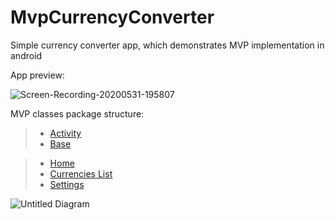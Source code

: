 # MvpCurrencyConverter
Simple currency converter app, which demonstrates MVP implementation in android

App preview:

![Screen-Recording-20200531-195807](https://user-images.githubusercontent.com/32682273/83385760-7810c700-a3f2-11ea-97cf-15d991549d37.gif)

MVP classes package structure:
> - [Activity](https://github.com/s95ammar/MvpCurrencyConverter/tree/master/app/src/main/java/com/s95ammar/mvpcurrencyconverter/ui/activity)
> - [Base](https://github.com/s95ammar/MvpCurrencyConverter/tree/master/app/src/main/java/com/s95ammar/mvpcurrencyconverter/ui/base)

> - [Home](https://github.com/s95ammar/MvpCurrencyConverter/tree/master/app/src/main/java/com/s95ammar/mvpcurrencyconverter/ui/home)
> - [Currencies List](https://github.com/s95ammar/MvpCurrencyConverter/tree/master/app/src/main/java/com/s95ammar/mvpcurrencyconverter/ui/currencieslist)
> - [Settings](https://github.com/s95ammar/MvpCurrencyConverter/tree/master/app/src/main/java/com/s95ammar/mvpcurrencyconverter/ui/settings)

![Untitled Diagram](https://user-images.githubusercontent.com/32682273/83359514-53313b00-a383-11ea-8148-3a053a0cbbdd.png)
